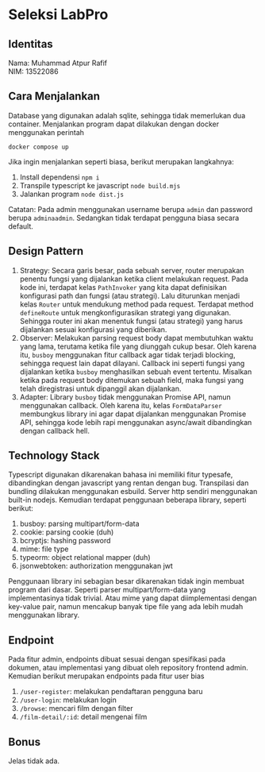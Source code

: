 # Seleksi LabPro

## Identitas
Nama: Muhammad Atpur Rafif  
NIM: 13522086  

## Cara Menjalankan
Database yang digunakan adalah sqlite, sehingga tidak memerlukan dua container. Menjalankan program dapat dilakukan dengan docker menggunakan perintah  
```
docker compose up
```

Jika ingin menjalankan seperti biasa, berikut merupakan langkahnya:
1. Install dependensi `npm i`
1. Transpile typescript ke javascript `node build.mjs`
1. Jalankan program `node dist.js`

Catatan: Pada admin menggunakan username berupa `admin` dan password berupa `adminaadmin`. Sedangkan tidak terdapat pengguna biasa secara default.  

## Design Pattern
1. Strategy: Secara garis besar, pada sebuah server, router merupakan penentu fungsi yang dijalankan ketika client melakukan request. Pada kode ini, terdapat kelas `PathInvoker` yang kita dapat definisikan konfigurasi path dan fungsi (atau strategi). Lalu diturunkan menjadi kelas `Router` untuk mendukung method pada request. Terdapat method `defineRoute` untuk mengkonfigurasikan strategi yang digunakan. Sehingga router ini akan menentuk fungsi (atau strategi) yang harus dijalankan sesuai konfigurasi yang diberikan.
1. Observer: Melakukan parsing request body dapat membutuhkan waktu yang lama, terutama ketika file yang diunggah cukup besar. Oleh karena itu, `busboy` menggunakan fitur callback agar tidak terjadi blocking, sehingga request lain dapat dilayani. Callback ini seperti fungsi yang dijalankan ketika `busboy` menghasilkan sebuah event tertentu. Misalkan ketika pada request body ditemukan sebuah field, maka fungsi yang telah diregistrasi untuk dipanggil akan dijalankan.
1. Adapter: Library `busboy` tidak menggunakan Promise API, namun menggunakan callback. Oleh karena itu, kelas `FormDataParser` membungkus library ini agar dapat dijalankan menggunakan Promise API, sehingga kode lebih rapi menggunakan async/await dibandingkan dengan callback hell.

## Technology Stack
Typescript digunakan dikarenakan bahasa ini memiliki fitur typesafe, dibandingkan dengan javascript yang rentan dengan bug. Transpilasi dan bundling dilakukan menggunakan esbuild. Server http sendiri menggunakan built-in nodejs. Kemudian terdapat penggunaan beberapa library, seperti berikut:  
1. busboy: parsing multipart/form-data  
1. cookie: parsing cookie (duh)  
1. bcryptjs: hashing password  
1. mime: file type  
1. typeorm: object relational mapper (duh)  
1. jsonwebtoken: authorization menggunakan jwt  

Penggunaan library ini sebagian besar dikarenakan tidak ingin membuat program dari dasar. Seperti parser multipart/form-data yang implementasinya tidak trivial. Atau mime yang dapat diimplementasi dengan key-value pair, namun mencakup banyak tipe file yang ada lebih mudah menggunakan library.  

## Endpoint
Pada fitur admin, endpoints dibuat sesuai dengan spesifikasi pada dokumen, atau implementasi yang dibuat oleh repository frontend admin. Kemudian berikut merupakan endpoints pada fitur user bias  
1. `/user-register`: melakukan pendaftaran pengguna baru  
1. `/user-login`: melakukan login  
1. `/browse`: mencari film dengan filter  
1. `/film-detail/:id`: detail mengenai film  

## Bonus
Jelas tidak ada.

